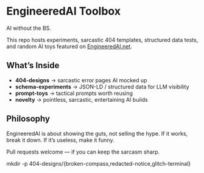 # EngineeredAI Toolbox
AI without the BS.

This repo hosts experiments, sarcastic 404 templates, structured data tests, and random AI toys featured on [EngineeredAI.net](https://engineeredai.net/tools).

## What’s Inside
- **404-designs** → sarcastic error pages AI mocked up
- **schema-experiments** → JSON-LD / structured data for LLM visibility
- **prompt-toys** → tactical prompts worth reusing
- **novelty** → pointless, sarcastic, entertaining AI builds

## Philosophy
EngineeredAI is about showing the guts, not selling the hype.
If it works, break it down. If it’s useless, make it funny.

Pull requests welcome — if you can keep the sarcasm sharp.


mkdir -p 404-designs/{broken-compass,redacted-notice,glitch-terminal}